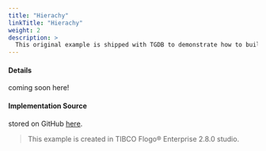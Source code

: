 ```yaml
---
title: "Hierachy"
linkTitle: "Hierachy"
weight: 2
description: >
  This original example is shipped with TGDB to demonstrate how to build a graph with the API and perform search and queries on objects in the graph. Here we demonstrate another way which is using GraphBuilder to populate Napoleon Bonaparte's family tree to TGDB.
---
```


#### Details
coming soon here!

#### Implementation Source
stored on GitHub [here](https://github.com/TIBCOSoftware/labs-graphbuilder-contrib/tree/master/sample-applications/hierarchy).

> This example is created in TIBCO Flogo® Enterprise 2.8.0 studio.